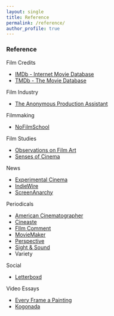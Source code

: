 ```yaml
---
layout: single
title: Reference
permalink: /reference/
author_profile: true
---
```


### Reference

Film Credits

* [IMDb - Internet Movie Database](https://www.imdb.com/)
* [TMDb - The Movie Database](https://www.themoviedb.org/)

Film Industry

* [The Anonymous Production Assistant](http://www.anonymousproductionassistant.com/)

Filmmaking

* [NoFilmSchool](https://nofilmschool.com/)

Film Studies

* [Observations on Film Art](http://www.davidbordwell.net/blog/)
* [Senses of Cinema](http://sensesofcinema.com/)

News

* [Experimental Cinema](https://expcinema.org/site/en)
* [IndieWire](https://www.indiewire.com/)
* [ScreenAnarchy](https://everyframeapainting.tumblr.com/)

Periodicals

* [American Cinematographer](https://ascmag.com/)
* [Cineaste](https://www.cineaste.com/)
* [FIlm Comment](https://www.filmcomment.com/)
* [MovieMaker](http://www.moviemaker.com/)
* [Perspective](https://adg.org/perspective/)
* [Sight & Sound](http://www.bfi.org.uk/sightandsound/)
* Variety

Social

* [Letterboxd](https://letterboxd.com/)

Video Essays

* [Every Frame a Painting](https://everyframeapainting.tumblr.com/)  
* [Kogonada](http://kogonada.com/)
